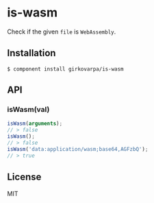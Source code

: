 # is-wasm

  Check if the given `file` is `WebAssembly`.

## Installation

    $ component install girkovarpa/is-wasm

## API

### isWasm(val)

```javascript
isWasm(arguments);
// > false
isWasm();
// > false
isWasm('data:application/wasm;base64,AGFzbQ');
// > true
```

## License

  MIT